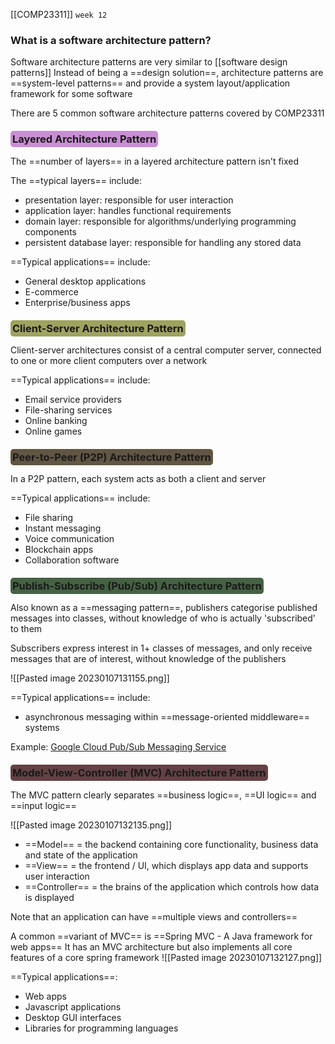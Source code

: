 [[COMP23311]] `week 12`

### What is a software architecture pattern?

Software architecture patterns are very similar to [[software design patterns]]
Instead of being a ==design solution==, architecture patterns are ==system-level patterns== and provide a system layout/application framework for some software

There are 5 common software architecture patterns covered by COMP23311

### <span style="background-color:#ca8ed4;padding:3px;border-radius:5px;">Layered Architecture Pattern</span>

The ==number of layers== in a layered architecture pattern isn't fixed

The ==typical layers== include:
- presentation layer: responsible for user interaction
- application layer: handles functional requirements
- domain layer: responsible for algorithms/underlying programming components
- persistent database layer: responsible for handling any stored data

==Typical applications== include:
- General desktop applications
- E-commerce
- Enterprise/business apps

### <span style="background-color:#9ea360;padding:3px;border-radius:5px;">Client-Server Architecture Pattern</span>

Client-server architectures consist of a central computer server, connected to one or more client computers over a network

==Typical applications== include:
- Email service providers
- File-sharing services
- Online banking
- Online games

### <span style="background-color:#615643;padding:3px;border-radius:5px;">Peer-to-Peer (P2P) Architecture Pattern</span>

In a P2P pattern, each system acts as both a client and server

==Typical applications== include:
- File sharing
- Instant messaging
- Voice communication
- Blockchain apps
- Collaboration software


### <span style="background-color:#456143;padding:3px;border-radius:5px;">Publish-Subscribe (Pub/Sub) Architecture Pattern</span>

Also known as a ==messaging pattern==, publishers categorise published messages into classes, without knowledge of who is actually 'subscribed' to them

Subscribers express interest in 1+ classes of messages, and only receive messages that are of interest, without knowledge of the publishers

![[Pasted image 20230107131155.png]]

==Typical applications== include:
- asynchronous messaging within ==message-oriented middleware== systems

Example: [Google Cloud Pub/Sub Messaging Service](https://cloud.google.com/pubsub/)

### <span style="background-color:#634144;padding:3px;border-radius:5px;">Model-View-Controller (MVC) Architecture Pattern</span>

The MVC pattern clearly separates ==business logic==, ==UI logic== and ==input logic==

![[Pasted image 20230107132135.png]]

- ==Model== = the backend containing core functionality, business data and state of the application
- ==View== = the frontend / UI, which displays app data and supports user interaction
- ==Controller== = the brains of the application which controls how data is displayed

Note that an application can have ==multiple views and controllers==

A common ==variant of MVC== is ==Spring MVC - A Java framework for web apps==
It has an MVC architecture but also implements all core features of a core spring framework
![[Pasted image 20230107132127.png]]

==Typical applications==:
- Web apps
- Javascript applications
- Desktop GUI interfaces
- Libraries for programming languages